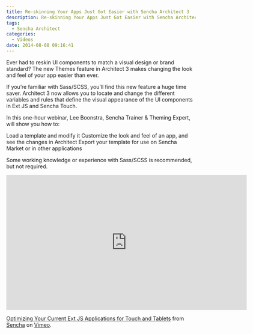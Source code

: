 ```yaml
---
title: Re-skinning Your Apps Just Got Easier with Sencha Architect 3
description: Re-skinning Your Apps Just Got Easier with Sencha Architect 3
tags:
  - Sencha Architect
categories:
  - Videos
date: 2014-08-08 09:16:41
---
```


Ever had to reskin UI components to match a visual design or brand standard? The new Themes feature in Architect 3 makes changing the look and feel of your app easier than ever.
<!--more-->

If you’re familiar with Sass/SCSS, you’ll find this new feature a huge time saver. Architect 3 now allows you to locate and change the different variables and rules that define the visual appearance of the UI components in Ext JS and Sencha Touch.

In this one-hour webinar, Lee Boonstra, Sencha Trainer & Theming Expert, will show you how to:

Load a template and modify it
Customize the look and feel of an app, and see the changes in Architect
Export your template for use on Sencha Market or in other applications

Some working knowledge or experience with Sass/SCSS is recommended, but not required.

<iframe src="https://player.vimeo.com/video/107524499" width="640" height="360" frameborder="0" webkitallowfullscreen mozallowfullscreen allowfullscreen></iframe>
<p><a href="https://vimeo.com/107524499">Optimizing Your Current Ext JS Applications for Touch and Tablets</a> from <a href="https://vimeo.com/sencha">Sencha</a> on <a href="https://vimeo.com">Vimeo</a>.</p>